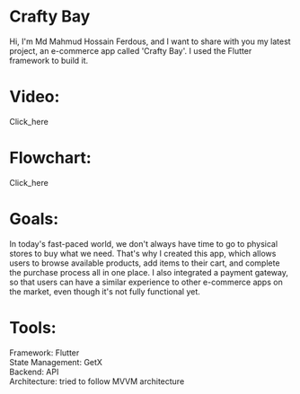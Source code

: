 # Crafty Bay

Hi, I'm Md Mahmud Hossain Ferdous, and I want to share with you my latest project, an e-commerce app called 'Crafty Bay'. I used the Flutter framework to build it.

# Video:
Click_here

# Flowchart:
Click_here

# Goals:
In today's fast-paced world, we don't always have time to go to physical stores to buy what we need. That's why I created this app, which allows users to browse available products, add items to their cart, and complete the purchase process all in one place. I also integrated a payment gateway, so that users can have a similar experience to other e-commerce apps on the market, even though it's not fully functional yet.

# Tools:
Framework: Flutter\
State Management: GetX\
Backend: API\
Architecture: tried to follow MVVM architecture

